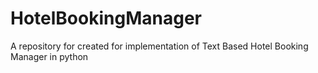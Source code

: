 # HotelBookingManager
A repository for created for implementation of Text Based Hotel Booking Manager in python
